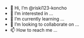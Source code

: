 - 👋 Hi, I’m @riski123-koncho
- 👀 I’m interested in ...
- 🌱 I’m currently learning ...
- 💞️ I’m looking to collaborate on ...
- 📫 How to reach me ...

<!---
riski123-koncho/riski123-koncho is a ✨ special ✨ repository because its `README.md` (this file) appears on your GitHub profile.
You can click the Preview link to take a look at your changes.
--->
